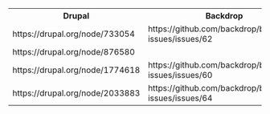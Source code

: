 
<table>
<tr><th>Drupal</th><th>Backdrop</th></tr>
<tr><td>https://drupal.org/node/733054</td><td>https://github.com/backdrop/backdrop-issues/issues/62</td></tr>
<tr><td>https://drupal.org/node/876580</td><td></td></tr>
<tr><td>https://drupal.org/node/1774618</td><td>https://github.com/backdrop/backdrop-issues/issues/60</td></tr>
<tr><td>https://drupal.org/node/2033883</td><td>https://github.com/backdrop/backdrop-issues/issues/64</td></tr>
</table>
